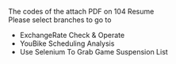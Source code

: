 The codes of the attach PDF on 104 Resume   
Please select branches to go to 
- ExchangeRate Check & Operate
- YouBike Scheduling Analysis
- Use Selenium To Grab Game Suspension List
